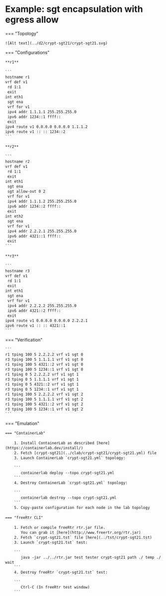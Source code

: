 # Example: sgt encapsulation with egress allow

=== "Topology"

    ![Alt text](../d2/crypt-sgt21/crypt-sgt21.svg)

=== "Configurations"

    **r1**

    ```
    hostname r1
    vrf def v1
     rd 1:1
     exit
    int eth1
     sgt ena
     vrf for v1
     ipv4 addr 1.1.1.1 255.255.255.0
     ipv6 addr 1234::1 ffff::
     exit
    ipv4 route v1 0.0.0.0 0.0.0.0 1.1.1.2
    ipv6 route v1 :: :: 1234::2
    ```

    **r2**

    ```
    hostname r2
    vrf def v1
     rd 1:1
     exit
    int eth1
     sgt ena
     sgt allow-out 0 2
     vrf for v1
     ipv4 addr 1.1.1.2 255.255.255.0
     ipv6 addr 1234::2 ffff::
     exit
    int eth2
     sgt ena
     vrf for v1
     ipv4 addr 2.2.2.1 255.255.255.0
     ipv6 addr 4321::1 ffff::
     exit
    ```

    **r3**

    ```
    hostname r3
    vrf def v1
     rd 1:1
     exit
    int eth1
     sgt ena
     vrf for v1
     ipv4 addr 2.2.2.2 255.255.255.0
     ipv6 addr 4321::2 ffff::
     exit
    ipv4 route v1 0.0.0.0 0.0.0.0 2.2.2.1
    ipv6 route v1 :: :: 4321::1
    ```

=== "Verification"

    ```
    r1 tping 100 5 2.2.2.2 vrf v1 sgt 0
    r3 tping 100 5 1.1.1.1 vrf v1 sgt 0
    r1 tping 100 5 4321::2 vrf v1 sgt 0
    r3 tping 100 5 1234::1 vrf v1 sgt 0
    r1 tping 0 5 2.2.2.2 vrf v1 sgt 1
    r3 tping 0 5 1.1.1.1 vrf v1 sgt 1
    r1 tping 0 5 4321::2 vrf v1 sgt 1
    r3 tping 0 5 1234::1 vrf v1 sgt 1
    r1 tping 100 5 2.2.2.2 vrf v1 sgt 2
    r3 tping 100 5 1.1.1.1 vrf v1 sgt 2
    r1 tping 100 5 4321::2 vrf v1 sgt 2
    r3 tping 100 5 1234::1 vrf v1 sgt 2
    ```

=== "Emulation"

    === "ContainerLab"

        1. Install ContainerLab as described [here](https://containerlab.dev/install/)  
        2. Fetch [crypt-sgt21](../clab/crypt-sgt21/crypt-sgt21.yml) file  
        3. Launch ContainerLab `crypt-sgt21.yml` topology:  

        ```
           containerlab deploy --topo crypt-sgt21.yml  
        ```
        4. Destroy ContainerLab `crypt-sgt21.yml` topology:  

        ```
           containerlab destroy --topo crypt-sgt21.yml  
        ```
        5. Copy-paste configuration for each node in the lab topology

    === "freeRtr CLI"

        1. Fetch or compile freeRtr rtr.jar file.  
           You can grab it [here](http://www.freertr.org/rtr.jar)  
        2. Fetch `crypt-sgt21.tst` file [here](../tst/crypt-sgt21.tst)  
        3. Launch `crypt-sgt21.tst` test:  

        ```
           java -jar ../../rtr.jar test tester crypt-sgt21 path ./ temp ./ wait
        ```
        4. Destroy freeRtr `crypt-sgt21.tst` test:  

        ```
           Ctrl-C (In freeRtr test window)
        ```

